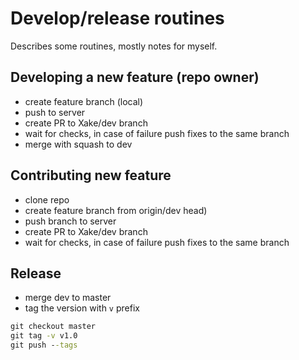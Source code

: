 # Develop/release routines

Describes some routines, mostly notes for myself.

## Developing a new feature (repo owner)

* create feature branch (local)
* push to server
* create PR to Xake/dev branch
* wait for checks, in case of failure push fixes to the same branch
* merge with squash to dev

## Contributing new feature

* clone repo
* create feature branch from origin/dev head)
* push branch to server
* create PR to Xake/dev branch
* wait for checks, in case of failure push fixes to the same branch

## Release

* merge dev to master
* tag the version with `v` prefix

```cmd
git checkout master
git tag -v v1.0
git push --tags
```
